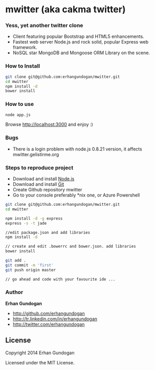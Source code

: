 # mwitter (aka cakma twitter)

### Yess, yet another twitter clone

* Client featuring popular Bootstrap and HTML5 enhancements.
* Fastest web server Node.js and rock solid, popular Express web framework.
* NoSQL star MongoDB and Mongoose ORM Library on the scene.

### How to Install

```bash
git clone git@github.com:erhangundogan/mwitter.git
cd mwitter
npm install -d
bower install
```

### How to use

```bash
node app.js
```

Browse [http://localhost:3000](http://localhost:3000) and enjoy :)

### Bugs
* There is a login problem with node.js 0.8.21 version, it affects mwitter.gelistirme.org

### Steps to reproduce project
* Download and install [Node.js](http://nodejs.org/download/)
* Download and install [Git](http://git-scm.com/downloads)
* Create Github repository mwitter
* Go to your console preferably *nix one, or Azure Powershell

```bash
git clone git@github.com:erhangundogan/mwitter.git
cd mwitter

npm install -d -g express
express -s -t jade

//edit package.json and add libraries
npm install -d

// create and edit .bowerrc and bower.json. add libraries
bower install

git add .
git commit -m 'first'
git push origin master

// go ahead and code with your favourite ide ...
```


### Author

**Erhan Gundogan**

* http://github.com/erhangundogan
* http://tr.linkedin.com/in/erhangundogan
* http://twitter.com/erhangundogan


License
---------------------

Copyright 2014 Erhan Gundogan

Licensed under the MIT License.
